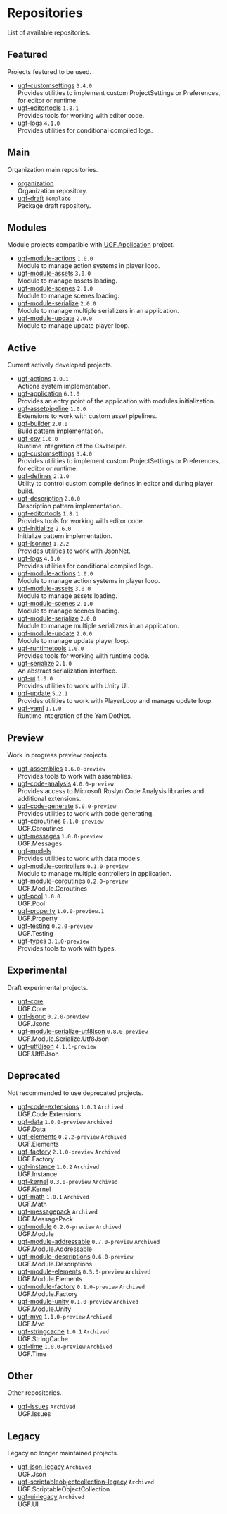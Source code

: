 # Repositories

List of available repositories.

## Featured

Projects featured to be used.

- [ugf-customsettings](https://github.com/unity-game-framework/ugf-customsettings) `3.4.0`   
  Provides utilities to implement custom ProjectSettings or Preferences, for editor or runtime.
- [ugf-editortools](https://github.com/unity-game-framework/ugf-editortools) `1.8.1`   
  Provides tools for working with editor code.
- [ugf-logs](https://github.com/unity-game-framework/ugf-logs) `4.1.0`   
  Provides utilities for conditional compiled logs.

## Main

Organization main repositories.

- [organization](https://github.com/unity-game-framework/organization)   
  Organization repository.
- [ugf-draft](https://github.com/unity-game-framework/ugf-draft) `Template`  
  Package draft repository.

## Modules

Module projects compatible with [UGF.Application](https://github.com/unity-game-framework/ugf-application) project.

- [ugf-module-actions](https://github.com/unity-game-framework/ugf-module-actions) `1.0.0`   
  Module to manage action systems in player loop.
- [ugf-module-assets](https://github.com/unity-game-framework/ugf-module-assets) `3.0.0`   
  Module to manage assets loading.
- [ugf-module-scenes](https://github.com/unity-game-framework/ugf-module-scenes) `2.1.0`   
  Module to manage scenes loading.
- [ugf-module-serialize](https://github.com/unity-game-framework/ugf-module-serialize) `2.0.0`   
  Module to manage multiple serializers in an application.
- [ugf-module-update](https://github.com/unity-game-framework/ugf-module-update) `2.0.0`   
  Module to manage update player loop.

## Active

Current actively developed projects.

- [ugf-actions](https://github.com/unity-game-framework/ugf-actions) `1.0.1`   
  Actions system implementation.
- [ugf-application](https://github.com/unity-game-framework/ugf-application) `6.1.0`   
  Provides an entry point of the application with modules initialization.
- [ugf-assetpipeline](https://github.com/unity-game-framework/ugf-assetpipeline) `1.0.0`   
  Extensions to work with custom asset pipelines.
- [ugf-builder](https://github.com/unity-game-framework/ugf-builder) `2.0.0`   
  Build pattern implementation.
- [ugf-csv](https://github.com/unity-game-framework/ugf-csv) `1.0.0`   
  Runtime integration of the CsvHelper.
- [ugf-customsettings](https://github.com/unity-game-framework/ugf-customsettings) `3.4.0`   
  Provides utilities to implement custom ProjectSettings or Preferences, for editor or runtime.
- [ugf-defines](https://github.com/unity-game-framework/ugf-defines) `2.1.0`   
  Utility to control custom compile defines in editor and during player build.
- [ugf-description](https://github.com/unity-game-framework/ugf-description) `2.0.0`   
  Description pattern implementation.
- [ugf-editortools](https://github.com/unity-game-framework/ugf-editortools) `1.8.1`   
  Provides tools for working with editor code.
- [ugf-initialize](https://github.com/unity-game-framework/ugf-initialize) `2.6.0`   
  Initialize pattern implementation.
- [ugf-jsonnet](https://github.com/unity-game-framework/ugf-jsonnet) `1.2.2`   
  Provides utilities to work with JsonNet.
- [ugf-logs](https://github.com/unity-game-framework/ugf-logs) `4.1.0`   
  Provides utilities for conditional compiled logs.
- [ugf-module-actions](https://github.com/unity-game-framework/ugf-module-actions) `1.0.0`   
  Module to manage action systems in player loop.
- [ugf-module-assets](https://github.com/unity-game-framework/ugf-module-assets) `3.0.0`   
  Module to manage assets loading.
- [ugf-module-scenes](https://github.com/unity-game-framework/ugf-module-scenes) `2.1.0`   
  Module to manage scenes loading.
- [ugf-module-serialize](https://github.com/unity-game-framework/ugf-module-serialize) `2.0.0`   
  Module to manage multiple serializers in an application.
- [ugf-module-update](https://github.com/unity-game-framework/ugf-module-update) `2.0.0`   
  Module to manage update player loop.
- [ugf-runtimetools](https://github.com/unity-game-framework/ugf-runtimetools) `1.0.0`   
  Provides tools for working with runtime code.
- [ugf-serialize](https://github.com/unity-game-framework/ugf-serialize) `2.1.0`   
  An abstract serialization interface.
- [ugf-ui](https://github.com/unity-game-framework/ugf-ui) `1.0.0`   
  Provides utilities to work with Unity UI.
- [ugf-update](https://github.com/unity-game-framework/ugf-update) `5.2.1`   
  Provides utilities to work with PlayerLoop and manage update loop.
- [ugf-yaml](https://github.com/unity-game-framework/ugf-yaml) `1.1.0`   
  Runtime integration of the YamlDotNet.

## Preview

Work in progress preview projects.

- [ugf-assemblies](https://github.com/unity-game-framework/ugf-assemblies) `1.6.0-preview`   
  Provides tools to work with assemblies.
- [ugf-code-analysis](https://github.com/unity-game-framework/ugf-code-analysis) `4.0.0-preview`   
  Provides access to Microsoft Roslyn Code Analysis libraries and additional extensions.
- [ugf-code-generate](https://github.com/unity-game-framework/ugf-code-generate) `5.0.0-preview`   
  Provides utilities to work with code generating.
- [ugf-coroutines](https://github.com/unity-game-framework/ugf-coroutines) `0.1.0-preview`   
  UGF.Coroutines
- [ugf-messages](https://github.com/unity-game-framework/ugf-messages) `1.0.0-preview`   
  UGF.Messages
- [ugf-models](https://github.com/unity-game-framework/ugf-models)   
  Provides utilities to work with data models.
- [ugf-module-controllers](https://github.com/unity-game-framework/ugf-module-controllers) `0.1.0-preview`   
  Module to manage multiple controllers in application.
- [ugf-module-coroutines](https://github.com/unity-game-framework/ugf-module-coroutines) `0.2.0-preview`   
  UGF.Module.Coroutines
- [ugf-pool](https://github.com/unity-game-framework/ugf-pool) `1.0.0`   
  UGF.Pool
- [ugf-property](https://github.com/unity-game-framework/ugf-property) `1.0.0-preview.1`   
  UGF.Property
- [ugf-testing](https://github.com/unity-game-framework/ugf-testing) `0.2.0-preview`   
  UGF.Testing
- [ugf-types](https://github.com/unity-game-framework/ugf-types) `3.1.0-preview`   
  Provides tools to work with types.

## Experimental

Draft experimental projects.

- [ugf-core](https://github.com/unity-game-framework/ugf-core)   
  UGF.Core
- [ugf-jsonc](https://github.com/unity-game-framework/ugf-jsonc) `0.2.0-preview`   
  UGF.Jsonc
- [ugf-module-serialize-utf8json](https://github.com/unity-game-framework/ugf-module-serialize-utf8json) `0.8.0-preview`   
  UGF.Module.Serialize.Utf8Json
- [ugf-utf8json](https://github.com/unity-game-framework/ugf-utf8json) `4.1.1-preview`   
  UGF.Utf8Json

## Deprecated

Not recommended to use deprecated projects.

- [ugf-code-extensions](https://github.com/unity-game-framework/ugf-code-extensions) `1.0.1` `Archived`  
  UGF.Code.Extensions
- [ugf-data](https://github.com/unity-game-framework/ugf-data) `1.0.0-preview` `Archived`  
  UGF.Data
- [ugf-elements](https://github.com/unity-game-framework/ugf-elements) `0.2.2-preview` `Archived`  
  UGF.Elements
- [ugf-factory](https://github.com/unity-game-framework/ugf-factory) `2.1.0-preview` `Archived`  
  UGF.Factory
- [ugf-instance](https://github.com/unity-game-framework/ugf-instance) `1.0.2` `Archived`  
  UGF.Instance
- [ugf-kernel](https://github.com/unity-game-framework/ugf-kernel) `0.3.0-preview` `Archived`  
  UGF.Kernel
- [ugf-math](https://github.com/unity-game-framework/ugf-math) `1.0.1` `Archived`  
  UGF.Math
- [ugf-messagepack](https://github.com/unity-game-framework/ugf-messagepack) `Archived`  
  UGF.MessagePack
- [ugf-module](https://github.com/unity-game-framework/ugf-module) `0.2.0-preview` `Archived`  
  UGF.Module
- [ugf-module-addressable](https://github.com/unity-game-framework/ugf-module-addressable) `0.7.0-preview` `Archived`  
  UGF.Module.Addressable
- [ugf-module-descriptions](https://github.com/unity-game-framework/ugf-module-descriptions) `0.6.0-preview`   
  UGF.Module.Descriptions
- [ugf-module-elements](https://github.com/unity-game-framework/ugf-module-elements) `0.5.0-preview` `Archived`  
  UGF.Module.Elements
- [ugf-module-factory](https://github.com/unity-game-framework/ugf-module-factory) `0.1.0-preview` `Archived`  
  UGF.Module.Factory
- [ugf-module-unity](https://github.com/unity-game-framework/ugf-module-unity) `0.1.0-preview` `Archived`  
  UGF.Module.Unity
- [ugf-mvc](https://github.com/unity-game-framework/ugf-mvc) `1.1.0-preview` `Archived`  
  UGF.Mvc
- [ugf-stringcache](https://github.com/unity-game-framework/ugf-stringcache) `1.0.1` `Archived`  
  UGF.StringCache
- [ugf-time](https://github.com/unity-game-framework/ugf-time) `1.0.0-preview` `Archived`  
  UGF.Time

## Other

Other repositories.

- [ugf-issues](https://github.com/unity-game-framework/ugf-issues) `Archived`  
  UGF.Issues

## Legacy

Legacy no longer maintained projects.

- [ugf-json-legacy](https://github.com/unity-game-framework/ugf-json-legacy) `Archived`  
  UGF.Json
- [ugf-scriptableobjectcollection-legacy](https://github.com/unity-game-framework/ugf-scriptableobjectcollection-legacy) `Archived`  
  UGF.ScriptableObjectCollection
- [ugf-ui-legacy](https://github.com/unity-game-framework/ugf-ui-legacy) `Archived`  
  UGF.UI


